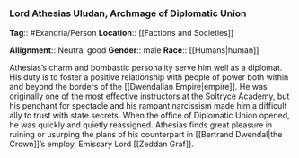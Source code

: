 ### Lord Athesias Uludan, Archmage of Diplomatic Union
**Tag**:: #Exandria/Person
**Location**:: [[Factions and Societies]]

**Allignment**:: Neutral good
**Gender**:: male
**Race**:: [[Humans|human]]

Athesias’s charm and bombastic personality serve him well as a diplomat. His duty is to foster a positive relationship with people of power both within and beyond the borders of the [[Dwendalian Empire|empire]]. He was originally one of the most effective instructors at the Soltryce Academy, but his penchant for spectacle and his rampant narcissism made him a difficult ally to trust with state secrets. When the office of Diplomatic Union opened, he was quickly and quietly reassigned. Athesias finds great pleasure in ruining or usurping the plans of his counterpart in [[Bertrand Dwendal|the Crown]]’s employ, Emissary Lord [[Zeddan Graf]].